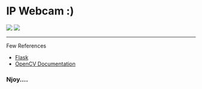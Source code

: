
# IP Webcam :)

<img src = "https://img.shields.io/badge/opencv-%23white.svg?style=for-the-badge&logo=opencv&logoColor=white"/> <img src = "https://img.shields.io/badge/flask-%23000.svg?style=for-the-badge&logo=flask&logoColor=white"/>
<hr>

Few References
 - [Flask](https://flask.palletsprojects.com/en/2.0.x/)
 - [OpenCV Documentation](https://docs.opencv.org/4.5.5/)

### Njoy....